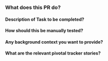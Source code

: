 ### What does this PR do?

#### Description of Task to be completed?

#### How should this be manually tested?

#### Any background context you want to provide?

#### What are the relevant pivotal tracker stories?